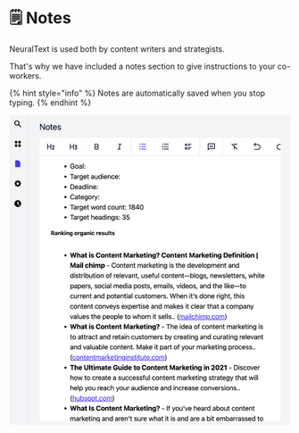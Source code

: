 # 🗒 Notes

NeuralText is used both by content writers and strategists.

That's why we have included a notes section to give instructions to your co-workers.

{% hint style="info" %}
Notes are automatically saved when you stop typing.
{% endhint %}

![](<../../../.gitbook/assets/CleanShot 2022-06-23 at 13.02.58@2x.png>)
